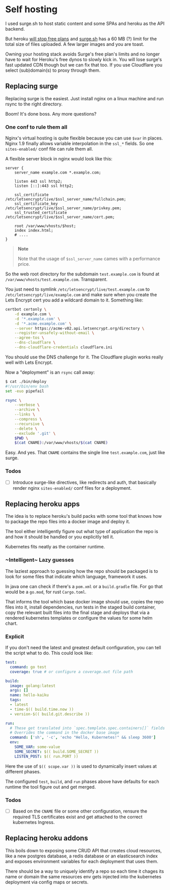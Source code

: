 <!-- hidden-no -->

# Self hosting

I used surge.sh to host static content and some SPAs and heroku as the
API backend.

But heroku [will stop free plans](https://blog.heroku.com/next-chapter)
and [surge.sh](https://surge.sh) has a 60 MB (?) limit for the total
size of files uploaded. A few larger images and you are toast.

Owning your hosting stack avoids Surge's free plan's limits and no
longer have to wait for Heroku's free dynos to slowly kick in. You will
lose surge's fast updated CDN though but we can fix that too. If you
use Cloudflare you select (sub)domain(s) to proxy through them.


## Replacing surge


Replacing surge is the easiest. Just install nginx on a linux machine
and run rsync to the right directory.

Boom! It's done boss. Any more questions?


### One conf to rule them all

Nginx's virtual hosting is quite flexible because you can use `$var`
in places. Nginx 1.9 finally allows variable interpolation in the
`ssl_*` fields. So one `sites-enabled/` conf file can rule them all.

A flexible server block in nginx would look like this:

```
server {
    server_name example.com *.example.com;

    listen 443 ssl http2;
    listen [::]:443 ssl http2;

    ssl_certificate          /etc/letsencrypt/live/$ssl_server_name/fullchain.pem;
    ssl_certificate_key      /etc/letsencrypt/live/$ssl_server_name/privkey.pem;
    ssl_trusted_certificate  /etc/letsencrypt/live/$ssl_server_name/cert.pem;

    root /var/www/vhosts/$host;
    index index.html;
    # ....
}
```

> **Note**
>
> Note that the usage of `$ssl_server_name` cames with a performance
> price.

So the web root directory for the subdomain `test.example.com` is
found at `/var/www/vhosts/test.example.com`. Transparent.

You just need to symlink `/etc/letsencrypt/live/test.example.com`
to `/etc/letsencrypt/live/example.com` and make sure when you create
the Lets Encrypt cert you add a wildcard domain to it. Something like:

```bash
certbot certonly \
    -d example.com \
    -d '*.example.com' \
    -d '*.acme.example.com' \
    --server https://acme-v02.api.letsencrypt.org/directory \
    --register-unsafely-without-email \
    --agree-tos \
    --dns-cloudflare \
    --dns-cloudflare-credentials cloudflare.ini
```

You should use the DNS challenge for it. The Cloudflare plugin works
really well with Lets Encrypt.

Now a "deployment" is an `rsync` call away:

```bash
$ cat ./bin/deploy
#!/usr/bin/env bash
set -euo pipefail

rsync \
    --verbose \
    --archive \
    --links \
    --compress \
    --recursive \
    --delete \
    --exclude '.git' \
    $PWD \
    $(cat CNAME):/var/www/vhosts/$(cat CNAME)
```

Easy. And yes. That `CNAME` contains the single line `test.example.com`,
just like surge.


### Todos

- [ ] Introduce surge-like directives, like redirects and auth, that
      basically render nginx `sites-enabled/` conf files for a
      deployment.


## Replacing heroku apps

The idea is to replace heroku's build packs with some tool that knows
how to package the repo files into a docker image and deploy it.

The tool either intelligently figure out what type of application the
repo is and how it should be handled or you explicitly tell it.

Kubernetes fits neatly as the container runtime.


### ~Intelligent~ Lazy guesses

The laziest approach to guessing how the repo should be packaged is to
look for some files that indicate which language, framework it uses.

In java one can check if there's a `pom.xml` or a `build.gradle` file.
For go that would be a `go.mod`, for rust `Cargo.toml`.

That informs the tool which base docker image should use, copies the
repo files into it, install dependencies, run tests in the staged
build container, copy the relevant built files into the final stage
and deploys that via a rendered kubernetes templates or configure the
values for some helm chart.


### Explicit

If you don't need the latest and greatest default configuration, you
can tell the script what to do. This could look like:

```yaml
test:
  command: go test
  coverage: true # or configure a coverage.out file path

build:
  image: golang:latest
  args: []
  name: hello-kaiku
  tags:
  - latest
  - time-$(( build.time.now ))
  - version-$(( build.git.describe ))

run:
  # These get translated into `spec.template.spec.containers[]` fields
  # Overrides the command in the docker base image
  command: ['sh', '-c', 'echo "Hello, Kubernetes!" && sleep 3600']
  env:
    SOME_VAR: some-value
    SOME_SECRET: $(( build.SOME_SECRET ))
    LISTEN_POST: $(( run.PORT ))
```

Here the use of `$(( scope.var ))` is used to dynamically insert values
at different phases.

The configured `test`, `build`, and `run` phases above have defaults
for each runtime the tool figure out and get merged.


### Todos

- [ ] Based on the `CNAME` file or some other configuration, rensure
      the required TLS certificates exist and get attached to the
      correct kubernetes Ingress.


## Replacing heroku addons

This boils down to exposing some CRUD API that creates cloud resources,
like a new postgres database, a redis database or an elasticsearch
index and exposes environment variables for each deployment that uses
them.

There should be a way to uniquely identify a repo so each time it
chages its name or domain the same resources env gets injected into
the kubernetes deployment via config maps or secrets.

